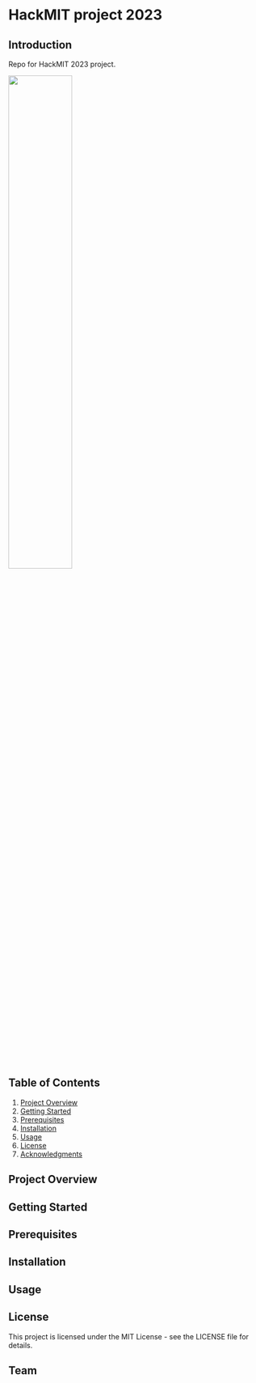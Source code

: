 # HackMIT project 2023

## Introduction
Repo for HackMIT 2023 project.

<img src="https://github.com/erikbohne/hackmit-23/assets/40596752/1fba3028-caf9-4d61-854d-8c58b23e2a39" width="50%">

## Table of Contents
1. [Project Overview](#project-overview)
2. [Getting Started](#getting-started)
3. [Prerequisites](#prerequisites)
4. [Installation](#installation)
5. [Usage](#usage)
7. [License](#license)
8. [Acknowledgments](#acknowledgments)

## Project Overview

## Getting Started

## Prerequisites

## Installation

## Usage

## License
This project is licensed under the MIT License - see the LICENSE file for details.

## Team

